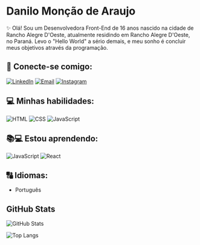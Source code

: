 # Danilo Monção de Araujo

✨ Olá! Sou um Desenvolvedora Front-End de 16 anos nascido na cidade de Rancho Alegre D'Oeste, atualmente residindo em Rancho Alegre D'Oeste, no Paraná. Levo o "Hello World" a sério demais, e meu sonho é concluir meus objetivos através da programação.

## 📲 Conecte-se comigo:

[![LinkedIn](https://img.shields.io/badge/linkedin-fff?style=for-the-badge&logo=linkedin&logoColor=ec63a1&color=%23f7f7f7)](https://www.linkedin.com/in/DaniloMoncaodeAraujo/)
[![Email](https://img.shields.io/badge/email-fff?style=for-the-badge&logo=microsoft-outlook&logoColor=ec63a1&color=%23f7f7f7)](mailto:danilomoncaoaraujo@gmail.com)
[![Instagram](https://img.shields.io/badge/instagram-fff?style=for-the-badge&logo=instagram&logoColor=ec63a1&color=%23f7f7f7)](https://www.instagram.com/moncaodearaujo/)


## 💻 Minhas habilidades:

![HTML](https://img.shields.io/badge/html-fff?style=for-the-badge&logo=html5&logoColor=ec63a1&color=%23f7f7f7)
![CSS](https://img.shields.io/badge/css-fff?style=for-the-badge&logo=css3&logoColor=ec63a1&color=%23f7f7f7)
![JavaScript](https://img.shields.io/badge/javascript-fff?style=for-the-badge&logo=javascript&logoColor=ec63a1&color=%23f7f7f7)

## 📚💻 Estou aprendendo:

![JavaScript](https://img.shields.io/badge/javascript-fff?style=for-the-badge&logo=javascript&logoColor=ec63a1&color=%23f7f7f7)
![React](https://img.shields.io/badge/react-fff?style=for-the-badge&logo=react&logoColor=ec63a1&color=%23f7f7f7)



## 🔠 Idiomas:
* Português

## GitHub Stats
![GitHub Stats](https://github-readme-stats.vercel.app/api?username=DaniloMoncaodeAraujo&theme=buefy&bg_color=f7f7f7&border_color=grey&show_icons=true&icon_color=ec63a1&title_color=ec63a1&text_color=grey&hide_title=true&hide=stars)

![Top Langs](https://github-readme-stats-git-masterrstaa-rickstaa.vercel.app/api/top-langs/?username=DaniloMoncaodeAraujo&bg_color=f7f7f7&border_color=grey&title_color=ec63a1&text_color=grey&hide_title=true)




